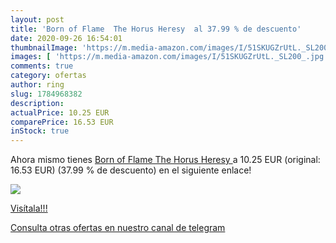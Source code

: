 ```yaml
---
layout: post
title: 'Born of Flame  The Horus Heresy  al 37.99 % de descuento'
date: 2020-09-26 16:54:01
thumbnailImage: 'https://m.media-amazon.com/images/I/51SKUGZrUtL._SL200_.jpg'
images: [ 'https://m.media-amazon.com/images/I/51SKUGZrUtL._SL200_.jpg' ]
comments: true
category: ofertas
author: ring
slug: 1784968382
description:
actualPrice: 10.25 EUR
comparePrice: 16.53 EUR
inStock: true
---
```


Ahora mismo tienes [Born of Flame  The Horus Heresy ](https://www.amazon.com/dp/1784968382/?tag=redken08-20) a 10.25 EUR (original: 16.53 EUR) (37.99 %  de descuento) en el siguiente enlace!

[![](https://m.media-amazon.com/images/I/51SKUGZrUtL._SL200_.jpg)](https://www.amazon.com/dp/1784968382/?tag=redken08-20)

[Visítala!!!](https://www.amazon.com/dp/1784968382/?tag=redken08-20)

[Consulta otras ofertas en nuestro canal de telegram](https://t.me/s/ofertas25)
